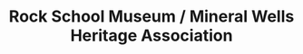 ---
layout: repo
title: "Rock School Museum / Mineral Wells Heritage Association"
id: 17563
permalink: repos/17563/
---